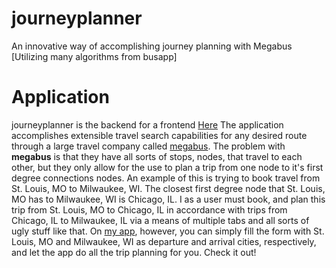 journeyplanner
==============

An innovative way of accomplishing journey planning with Megabus [Utilizing many algorithms from busapp]

<h1>Application</h1>
<p>journeyplanner is the backend for a frontend <a href="http://www.megabusfinder.appspot.com">Here</a>
The application accomplishes extensible travel search capabilities for any desired route through
a large travel company called <a href="http://us.megabus.com">megabus</a>.  The problem with
<b>megabus</b> is that they have all sorts of stops, nodes, that travel to each other, but they
only allow for the use to plan a trip from one node to it's first degree connections nodes.  An example
of this is trying to book travel from St. Louis, MO to Milwaukee, WI.  The closest first degree node
that St. Louis, MO has to Milwaukee, WI is Chicago, IL.  I as a user must book, and plan this trip from
St. Louis, MO to Chicago, IL in accordance with trips from Chicago, IL to Milwaukee, IL via a means of multiple
tabs and all sorts of ugly stuff like that.  On <a href="http://www.megabusfinder.appspot.com">my app</a>, however,
you can simply fill the form with St. Louis, MO and Milwaukee, WI as departure and arrival cities, respectively, and 
let the app do all the trip planning for you.  Check it out!


